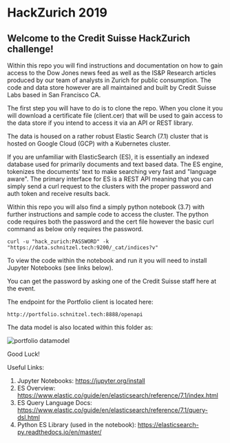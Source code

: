 # HackZurich 2019

##  Welcome to the Credit Suisse HackZurich challenge!  

Within this repo you will find instructions and documentation on how to 
gain access to the Dow Jones news feed as well as the IS&P Research articles 
produced by our team of analysts in Zurich for public consumption.  The code 
and data store however are all maintained and built by Credit Suisse Labs based in 
San Francisco CA.  

The first step you will have to do is to clone the repo.  When you 
clone it you will download a certificate file (client.cer) that will be used to gain access 
to the data store if you intend to access it via an API or REST library.  

The data is housed on a rather robust Elastic Search (7.1) cluster that is hosted 
on Google Cloud (GCP) with a Kubernetes cluster.    

If you are unfamiliar with ElasticSearch (ES), it is essentially an indexed database 
used for primarily documents and text based data.  The ES engine, tokenizes the documents' text to 
make searching very fast and "language aware".  The primary interface for ES is a REST API
meaning that you can simply send a curl request to the clusters with the proper password
and auth token and receive results back.  

Within this repo you will also find a simply python notebook (3.7) with further instructions and 
sample code to access the cluster.  The python code requires both the password and the cert file
however the basic curl command as below only requires the password.

```curl -u "hack_zurich:PASSWORD" -k "https://data.schnitzel.tech:9200/_cat/indices?v"```

To view the code within the notebook and run it you will need to install Jupyter Notebooks (see links 
below).

You can get the password by asking one of the Credit Suisse staff here at the event. 

The endpoint for the Portfolio client is located here:  

```http://portfolio.schnitzel.tech:8888/openapi```

The data model is also located within this folder as:  

![portfolio datamodel](portfolio_datamodel.png)

Good Luck!  



Useful Links:
1.  Jupyter Notebooks:  https://jupyter.org/install
2.  ES Overview:  https://www.elastic.co/guide/en/elasticsearch/reference/7.1/index.html
3.  ES Query Language Docs:  https://www.elastic.co/guide/en/elasticsearch/reference/7.1/query-dsl.html
4.  Python ES Library (used in the notebook):  https://elasticsearch-py.readthedocs.io/en/master/

